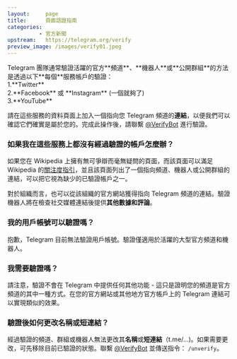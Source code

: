 ```yaml
---
layout:     page
title:      頁面認證指南
categories:
          - 官方新聞
upstream:   https://telegram.org/verify
preview_image: /images/verify01.jpeg
---
```

<img alt="" src="{{ site.baseurl | prepend: site.url }}/images/verify01.jpeg">
<br>
Telegram 團隊通常驗證活躍的官方**頻道**、**機器人**或**公開群組**的方法是透過以下**每個**服務帳戶的驗證：
<br>
  1.**Twitter**<br>
  2.**Facebook** 或 **Instagram** (一個就夠了)<br>
  3.**YouTube**<br>

請在這些服務的資料頁面上加入一個指向您 Telegram 頻道的**連結**，以便我們可以確認它們確實是屬於您的。完成此操作後，請聯繫 <a href="https://t.me/verifybot">@VerifyBot</a> 進行驗證。

### 如果我在這些服務上都沒有經過驗證的帳戶怎麼辦？
如果您在 Wikipedia 上擁有無可爭辯而毫無疑問的頁面，而該頁面可以滿足 Wikipedia 的<a href="https://zh.wikipedia.org/wiki/Wikipedia:关注度">關注度指引</a>，並且該頁面列出了一個指向頻道、機器人或公開群組的連結，可以把它視為缺少的已驗證帳戶之一。

對於組織而言，也可以從該組織的官方網站獲得指向 Telegram 頻道的連結。驗證機器人將在檢查社交媒體連結後提供**其他數據和評論**。

### 我的用戶帳號可以驗證嗎？
抱歉，Telegram 目前無法驗證用戶帳號。驗證僅適用於活躍的大型官方頻道和機器人。

### 我需要驗證嗎？
請注意，驗證不會在 Telegram 中提供任何其他功能 - 這只是證明您的頻道是官方頻道的其中一種方式。在您的官方網站或其他地方官方帳戶上的 Telegram 連結可以實現類似的效果。

### 驗證後如何更改名稱或短連結？
經過驗證的頻道、群組或機器人無法更改其**名稱**或**短連結**（t.me/…)。如果需要更改，可先移除目前已驗證的狀態。聯繫 <a href="https://t.me/verifybot">@VerifyBot</a> 並傳送指令： <code>/unverify</code>。
<br>
<br>

